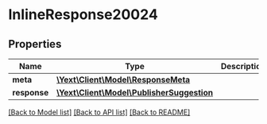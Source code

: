# InlineResponse20024

## Properties
Name | Type | Description | Notes
------------ | ------------- | ------------- | -------------
**meta** | [**\Yext\Client\Model\ResponseMeta**](ResponseMeta.md) |  | [optional] 
**response** | [**\Yext\Client\Model\PublisherSuggestion**](PublisherSuggestion.md) |  | [optional] 

[[Back to Model list]](../README.md#documentation-for-models) [[Back to API list]](../README.md#documentation-for-api-endpoints) [[Back to README]](../README.md)


